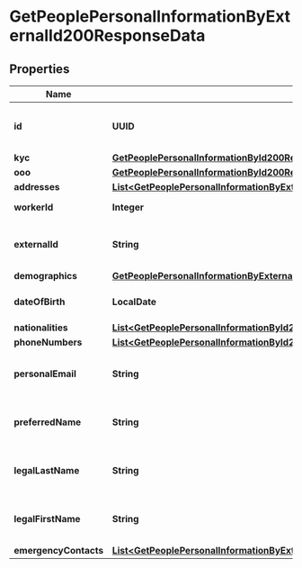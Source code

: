 

# GetPeoplePersonalInformationByExternalId200ResponseData


## Properties

| Name | Type | Description | Notes |
|------------ | ------------- | ------------- | -------------|
|**id** | **UUID** | Unique identifier for the worker. |  |
|**kyc** | [**GetPeoplePersonalInformationById200ResponseDataKyc**](GetPeoplePersonalInformationById200ResponseDataKyc.md) |  |  [optional] |
|**ooo** | [**GetPeoplePersonalInformationById200ResponseDataOoo**](GetPeoplePersonalInformationById200ResponseDataOoo.md) |  |  [optional] |
|**addresses** | [**List&lt;GetPeoplePersonalInformationByExternalId200ResponseDataAddressesInner&gt;**](GetPeoplePersonalInformationByExternalId200ResponseDataAddressesInner.md) |  |  |
|**workerId** | **Integer** | The worker id. |  |
|**externalId** | **String** | The external id of the worker. |  [optional] |
|**demographics** | [**GetPeoplePersonalInformationByExternalId200ResponseDataDemographics**](GetPeoplePersonalInformationByExternalId200ResponseDataDemographics.md) |  |  |
|**dateOfBirth** | **LocalDate** | The date of birth of the worker. |  |
|**nationalities** | [**List&lt;GetPeoplePersonalInformationById200ResponseDataNationalitiesInner&gt;**](GetPeoplePersonalInformationById200ResponseDataNationalitiesInner.md) |  |  |
|**phoneNumbers** | [**List&lt;GetPeoplePersonalInformationById200ResponseDataPhoneNumbersInner&gt;**](GetPeoplePersonalInformationById200ResponseDataPhoneNumbersInner.md) |  |  |
|**personalEmail** | **String** | The personal email of the worker. |  |
|**preferredName** | **String** | The preferred name of the worker. |  |
|**legalLastName** | **String** | The legal last name of the worker. |  |
|**legalFirstName** | **String** | The legal first name of the worker. |  |
|**emergencyContacts** | [**List&lt;GetPeoplePersonalInformationByExternalId200ResponseDataEmergencyContactsInner&gt;**](GetPeoplePersonalInformationByExternalId200ResponseDataEmergencyContactsInner.md) |  |  |




